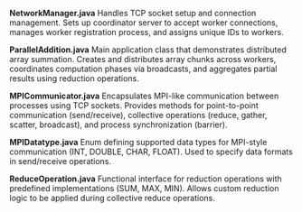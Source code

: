 **NetworkManager.java**
Handles TCP socket setup and connection management. Sets up coordinator server to accept worker connections, manages worker registration process, and assigns unique IDs to workers.

**ParallelAddition.java**
Main application class that demonstrates distributed array summation. Creates and distributes array chunks across workers, coordinates computation phases via broadcasts, and aggregates partial results using reduction operations.

**MPICommunicator.java**
Encapsulates MPI-like communication between processes using TCP sockets. Provides methods for point-to-point communication (send/receive), collective operations (reduce, gather, scatter, broadcast), and process synchronization (barrier).

**MPIDatatype.java**
Enum defining supported data types for MPI-style communication (INT, DOUBLE, CHAR, FLOAT). Used to specify data formats in send/receive operations.

**ReduceOperation.java**
Functional interface for reduction operations with predefined implementations (SUM, MAX, MIN). Allows custom reduction logic to be applied during collective reduce operations.
